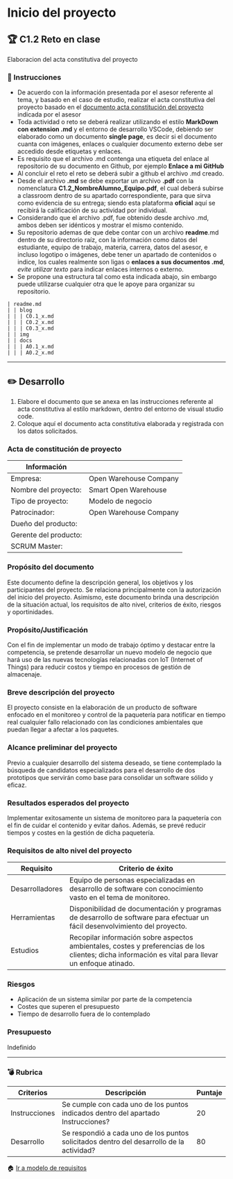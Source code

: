 # Inicio del proyecto

## :trophy: C1.2 Reto en clase

Elaboracion del acta constitutiva del proyecto

### :blue_book: Instrucciones

- De acuerdo con la información presentada por el asesor referente al tema, y basado en el caso de estudio, realizar el acta constitutiva del proyecto basado en el [documento acta constitución del proyecto](../pdf/C1.2_Acta_de_Constitución_de_Proyecto.pdf) indicada por el asesor
- Toda actividad o reto se deberá realizar utilizando el estilo **MarkDown con extension .md** y el entorno de desarrollo VSCode, debiendo ser elaborado como un documento **single page**, es decir si el documento cuanta con imágenes, enlaces o cualquier documento externo debe ser accedido desde etiquetas y enlaces.
- Es requisito que el archivo .md contenga una etiqueta del enlace al repositorio de su documento en Github, por ejemplo **Enlace a mi GitHub**
- Al concluir el reto el reto se deberá subir a github el archivo .md creado.
- Desde el archivo **.md** se debe exportar un archivo **.pdf** con la nomenclatura **C1.2_NombreAlumno_Equipo.pdf**, el cual deberá subirse a classroom dentro de su apartado correspondiente, para que sirva como evidencia de su entrega; siendo esta plataforma **oficial** aquí se recibirá la calificación de su actividad por individual.
- Considerando que el archivo .pdf, fue obtenido desde archivo .md, ambos deben ser idénticos y mostrar el mismo contenido.
- Su repositorio ademas de que debe contar con un archivo **readme**.md dentro de su directorio raíz, con la información como datos del estudiante, equipo de trabajo, materia, carrera, datos del asesor, e incluso logotipo o imágenes, debe tener un apartado de contenidos o indice, los cuales realmente son ligas o **enlaces a sus documentos .md**, _evite utilizar texto_ para indicar enlaces internos o externo.
- Se propone una estructura tal como esta indicada abajo, sin embargo puede utilizarse cualquier otra que le apoye para organizar su repositorio.

``` 
| readme.md
| | blog
| | | C0.1_x.md
| | | C0.2_x.md
| | | C0.3_x.md
| | img
| | docs
| | | A0.1_x.md
| | | A0.2_x.md
```
___

## :pencil2: Desarrollo

1. Elabore el documento que se anexa en las instrucciones referente al acta constitutiva al estilo markdown, dentro del entorno de visual studio code.
2. Coloque aquí el documento acta constitutiva elaborada y registrada con los datos solicitados.

### Acta de constitución de proyecto

|Información            | |
|-                      |-|
|Empresa:               |Open Warehouse Company|
|Nombre del proyecto:   |Smart Open Warehouse| 
|Tipo de proyecto:      |Modelo de negocio|   
|Patrocinador:          |Open Warehouse Company |
|Dueño del producto:    | |   
|Gerente del producto:  | |
|SCRUM Master:          | |

### Propósito del documento

Este documento define la descripción general, los objetivos y los participantes del proyecto. Se relaciona principalmente con la autorización del inicio del proyecto.
Asimismo, este documento brinda una descripción de la situación actual, los requisitos de alto nivel, criterios de éxito, riesgos y oportinidades.

### Propósito/Justificación

Con el fin de implementar un modo de trabajo óptimo y destacar entre la competencia, se pretende desarrollar un nuevo modelo de negocio que hará uso de las nuevas tecnologías relacionadas con IoT (Internet of Things) para reducir costos y tiempo en procesos de gestión de almacenaje.

### Breve descripción del proyecto

El proyecto consiste en la elaboración de un producto de software enfocado en el monitoreo y control de la paquetería para notificar en tiempo real cualquier fallo relacionado con las condiciones ambientales que puedan llegar a afectar a los paquetes.

### Alcance preliminar del proyecto

Previo a cualquier desarrollo del sistema deseado, se tiene contemplado la búsqueda de candidatos especializados para el desarrollo de dos prototipos que servirán como base para consolidar un software sólido y eficaz. 

### Resultados esperados del proyecto

Implementar exitosamente un sistema de monitoreo para la paquetería con el fin de cuidar el contenido y evitar daños. Además, se prevé reducir tiempos y costes en la gestión de dicha paquetería.

### Requisitos de alto nivel del proyecto

|Requisito|Criterio de éxito|
|-|-|
|Desarrolladores|Equipo de personas especializadas en desarrollo de software con conocimiento vasto en el tema de monitoreo.|
|Herramientas| Disponibilidad de documentación y programas de desarrollo de software para efectuar un fácil desenvolvimiento del proyecto.|
|Estudios| Recopilar información sobre aspectos ambientales, costes y preferencias de los clientes; dicha información es vital para llevar un enfoque atinado.|


### Riesgos

- Aplicación de un sistema similar por parte de la competencia
- Costes que superen el presupuesto
- Tiempo de desarrollo fuera de lo contemplado

### Presupuesto

Indefinido
___

### :bomb: Rubrica

| Criterios     | Descripción                                                                                  | Puntaje |
| ------------- | -------------------------------------------------------------------------------------------- | ------- |
| Instrucciones | Se cumple con cada uno de los puntos indicados dentro del apartado Instrucciones?            | 20 |
| Desarrollo    | Se respondió a cada uno de los puntos solicitados dentro del desarrollo de la actividad?     | 80      |


:house: [Ir a modelo de requisitos](../docs/D1.0_Modelado_requisitos.md)
